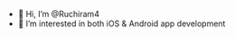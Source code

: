 - 👋 Hi, I’m @Ruchiram4
- 👀 I’m interested in both iOS & Android app development

<!---
Ruchiram4/Ruchiram4 is a ✨ special ✨ repository because its `README.md` (this file) appears on your GitHub profile.
You can click the Preview link to take a look at your changes.
--->

